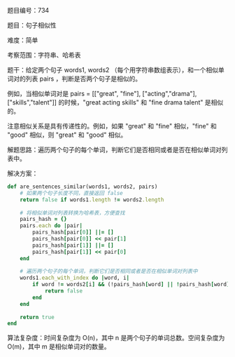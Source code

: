 题目编号：734

题目：句子相似性

难度：简单

考察范围：字符串、哈希表

题干：给定两个句子 words1, words2 （每个用字符串数组表示），和一个相似单词对的列表 pairs ，判断是否两个句子是相似的。

例如，当相似单词对是 pairs = [["great", "fine"], ["acting","drama"], ["skills","talent"]] 的时候，"great acting skills" 和 "fine drama talent" 是相似的。

注意相似关系是具有传递性的。例如，如果 "great" 和 "fine" 相似，"fine" 和 "good" 相似，则 "great" 和 "good" 相似。

解题思路：遍历两个句子的每个单词，判断它们是否相同或者是否在相似单词对列表中。

解决方案：

```ruby
def are_sentences_similar(words1, words2, pairs)
    # 如果两个句子长度不同，直接返回 false
    return false if words1.length != words2.length
    
    # 将相似单词对列表转换为哈希表，方便查找
    pairs_hash = {}
    pairs.each do |pair|
        pairs_hash[pair[0]] ||= []
        pairs_hash[pair[0]] << pair[1]
        pairs_hash[pair[1]] ||= []
        pairs_hash[pair[1]] << pair[0]
    end
    
    # 遍历两个句子的每个单词，判断它们是否相同或者是否在相似单词对列表中
    words1.each_with_index do |word, i|
        if word != words2[i] && (!pairs_hash[word] || !pairs_hash[word].include?(words2[i])) && (!pairs_hash[words2[i]] || !pairs_hash[words2[i]].include?(word))
            return false
        end
    end
    
    return true
end
```

算法复杂度：时间复杂度为 O(n)，其中 n 是两个句子的单词总数。空间复杂度为 O(m)，其中 m 是相似单词对的数量。